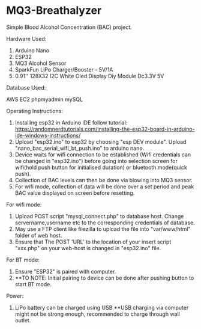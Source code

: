 # MQ3-Breathalyzer

Simple Blood Alcohol Concentration (BAC) project.

Hardware Used:

1) Arduino Nano
2) ESP32
3) MQ3 Alcohol Sensor
4) SparkFun LiPo Charger/Booster - 5V/1A
5) 0.91'' 128X32 I2C White Oled Display Diy Module Dc3.3V 5V

Database Used:

AWS EC2
phpmyadmin
mySQL

Operating Instructions:

1) Installing esp32 in Arduino IDE follow tutorial: https://randomnerdtutorials.com/installing-the-esp32-board-in-arduino-ide-windows-instructions/ 
2) Upload "esp32.ino" to esp32 by choosing "esp DEV module". Upload "nano_bac_serial_wifi_bt_push.ino" to arduino nano.
3) Device waits for wifi connection to be established (Wifi credentials can be changed in "esp32.ino") before going into selection screen for wifi(hold push button for initialised duration) or bluetooth mode(quick push). 
5) Collection of BAC levels can then be done via blowing into MQ3 sensor.
6) For wifi mode, collection of data will be done over a set period and peak BAC value displayed on screen before resetting.

For wifi mode:

1) Upload POST script "mysql_connect.php" to database host. Change servername,username etc to the corresponding credentials of database.
2) May use a FTP client like filezilla to upload the file into "var/www/html" folder of web host.
3) Ensure that The POST 'URL' to the location of your insert script "xxx.php" on your web-host is changed in "esp32.ino" file.

For BT mode:
1) Ensure "ESP32" is paired with computer. 
2) **TO NOTE: Initial pairing to device can be done after pushing button to start BT mode.

Power:
1) LiPo battery can be charged using USB **USB charging via computer might not be strong enough, recommended to charge through wall outlet.
